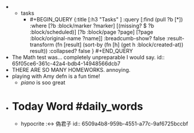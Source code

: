 -
	- tasks
		- #+BEGIN_QUERY
		  {:title [:h3 "Tasks" ]
		  :query [:find (pull ?b [*])
		  :where
		    [?b :block/marker ?marker]
		    [(missing? $ ?b :block/scheduled)]
		    [?b :block/page ?page]
		    [?page :block/original-name ?name]]
		  :breadcumb-show? false
		  :result-transform (fn [result]
		  (sort-by (fn [h]
		  (get h :block/created-at)) result))
		  :collapsed? false
		  }
		  #+END_QUERY
- The Math test was... completely unpreparable I would say.
  id:: 65f05ce6-361c-42a4-bdb4-14948566dcb7
- THERE ARE SO MANY HOMEWORKS. annoying.
- playing with Amy defn is a fun time!
	- _piano_ is soo great
- # Today Word #daily_words
	- hypocrite :<-> 偽君子
	  id:: 6509a4b8-959b-4551-a77c-9af6725bccbf